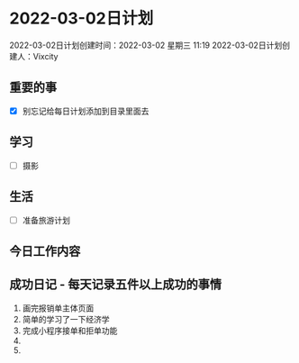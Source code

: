 # 2022-03-02日计划

2022-03-02日计划创建时间：2022-03-02 星期三  11:19
2022-03-02日计划创建人：Vixcity

## 重要的事
- [x] 别忘记给每日计划添加到目录里面去

## 学习
- [ ] 摄影

## 生活
- [ ] 准备旅游计划

## 今日工作内容

## 成功日记 - 每天记录五件以上成功的事情
1. 画完报销单主体页面
2. 简单的学习了一下经济学
3. 完成小程序接单和拒单功能
4. 
5.  